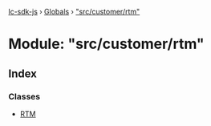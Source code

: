 [lc-sdk-js](../README.md) › [Globals](../globals.md) › ["src/customer/rtm"](_src_customer_rtm_.md)

# Module: "src/customer/rtm"

## Index

### Classes

* [RTM](../classes/_src_customer_rtm_.rtm.md)
